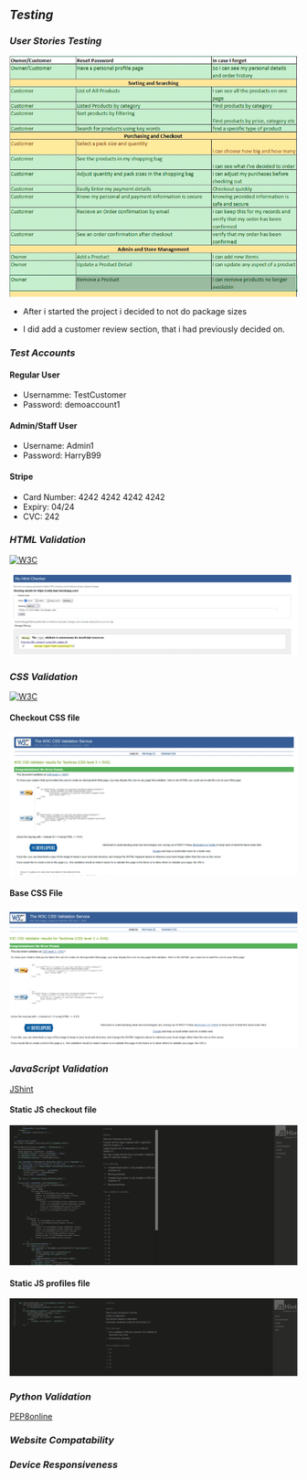 ## ***Testing***

### ***User Stories Testing***

![user-stories](README_FILES/user-story-test.jpg)

* After i started the project i decided to not do package sizes

* I did add a customer review section, that i had previously decided on.


### ***Test Accounts***

#### **Regular User**
* Usernamme: TestCustomer
* Password: demoaccount1

#### **Admin/Staff User**
* Username: Admin1
* Password: HarryB99

#### **Stripe**
* Card Number: 4242 4242 4242 4242
* Expiry: 04/24
* CVC: 242

### ***HTML Validation***
[![W3C](https://img.shields.io/static/v1?style=for-the-badge&message=W3C&color=005A9C&logo=W3C&logoColor=FFFFFF&label=)](https://validator.w3.org/)

![user-stories](README_FILES/html-checker.jpg)

### ***CSS Validation***
[![W3C](https://img.shields.io/static/v1?style=for-the-badge&message=W3C&color=005A9C&logo=W3C&logoColor=FFFFFF&label=)](https://jigsaw.w3.org/css-validator/)

#### **Checkout CSS file**

![user-stories](README_FILES/css-checkout.jpg)

#### **Base CSS File**

![user-stories](README_FILES/css-base.jpg)

### ***JavaScript Validation***
[JShint](https://jshint.com/)

#### **Static JS checkout file**

![user-stories](README_FILES/jshint-checkout.jpg)

#### **Static JS profiles file**

![user-stories](README_FILES/jshint-profiles.jpg)

### ***Python Validation***
[PEP8online](http://pep8online.com/)

### ***Website Compatability***

### ***Device Responsiveness***